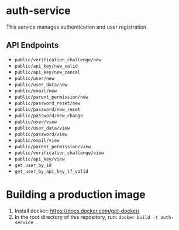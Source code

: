 # auth-service

This service manages authentication and user registration.

## API Endpoints

- `public/verification_challenge/new`
- `public/api_key/new_valid`
- `public/api_key/new_cancel`
- `public/user/new`
- `public/user_data/new`
- `public/email/new`
- `public/parent_permission/new`
- `public/password_reset/new`
- `public/password/new_reset`
- `public/password/new_change`
- `public/user/view`
- `public/user_data/view`
- `public/password/view`
- `public/email/view`
- `public/parent_permission/view`
- `public/verification_challenge/view`
- `public/api_key/view`
- `get_user_by_id`
- `get_user_by_api_key_if_valid`

# Building a production image

1. Install docker: https://docs.docker.com/get-docker/
2. In the root directory of this repository, run:
   `docker build -t auth-service .`
